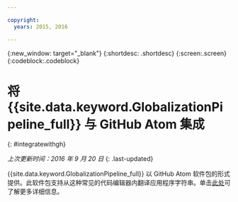 ```yaml
---

copyright:
  years: 2015, 2016

---
```


{:new_window: target="_blank"}
{:shortdesc: .shortdesc}
{:screen:.screen}
{:codeblock:.codeblock}

# 将 {{site.data.keyword.GlobalizationPipeline_full}} 与 GitHub Atom 集成
{: #integratewithgh}

*上次更新时间：2016 年 9 月 20 日*
{: .last-updated}

{{site.data.keyword.GlobalizationPipeline_full}} 以 GitHub Atom 软件包的形式提供。此软件包支持从这种常见的代码编辑器内翻译应用程序字符串。单击[此处](https://atom.io/packages/gp-atom)可了解更多详细信息。
